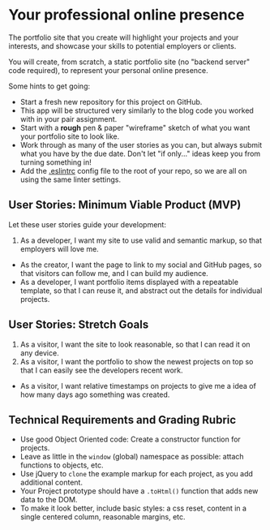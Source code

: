 # Your professional online presence

The portfolio site that you create will highlight your projects and your interests, and showcase your skills to potential employers or clients.

You will create, from scratch, a static portfolio site (no "backend server" code required), to represent your personal online presence.

Some hints to get going:

- Start a fresh new repository for this project on GitHub.
- This app will be structured very similarly to the blog code you worked with in your pair assignment.
- Start with a **rough** pen & paper "wireframe" sketch of what you want your portfolio site to look like.
- Work through as many of the user stories as you can, but always submit what you have by the due date. Don't let "if only..." ideas keep you from turning something in!
- Add the [.eslintrc](https://github.com/codefellows/sea-301d1/blob/master/.eslintrc) config file to the root of your repo, so we are all on using the same linter settings.

## User Stories: Minimum Viable Product (MVP)
Let these user stories guide your development:
 1. As a developer, I want my site to use valid and semantic markup, so that employers will love me.
 - As the creator, I want the page to link to my social and GitHub pages, so that visitors can follow me, and I can build my audience.
 - As a developer, I want portfolio items displayed with a repeatable template, so that I can reuse it, and abstract out the details for individual projects.

## User Stories: Stretch Goals
1. As a visitor, I want the site to look reasonable, so that I can read it on any device.
1. As a visitor, I want the portfolio to show the newest projects on top so that I can easily see the developers recent work.
- As a visitor, I want relative timestamps on projects to give me a idea of how many days ago something was created.


## Technical Requirements and Grading Rubric

  - Use good Object Oriented code: Create a constructor function for projects.
  - Leave as little in the `window` (global) namespace as possible: attach functions to objects, etc.
  - Use jQuery to `clone` the example markup for each project, as you add additional content.
  - Your Project prototype should have a `.toHtml()` function that adds new data to the DOM.
  - To make it look better, include basic styles: a css reset, content in a single centered column, reasonable margins, etc.
